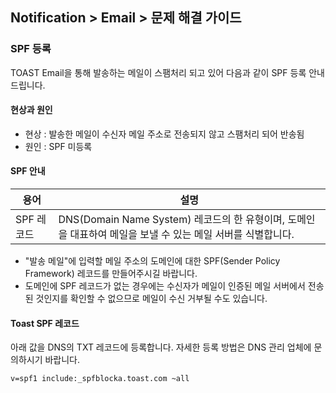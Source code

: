 ## Notification > Email > 문제 해결 가이드

### SPF 등록
TOAST Email을 통해 발송하는 메일이 스팸처리 되고 있어 다음과 같이 SPF 등록 안내드립니다.

#### 현상과 원인

* 현상 : 발송한 메일이 수신자 메일 주소로 전송되지 않고 스팸처리 되어 반송됨
* 원인 : SPF 미등록

#### SPF 안내
|용어|	설명|
|---|---|
|SPF 레코드|DNS(Domain Name System) 레코드의 한 유형이며, 도메인을 대표하여 메일을 보낼 수 있는 메일 서버를 식별합니다.|

* "발송 메일"에 입력할 메일 주소의 도메인에 대한 SPF(Sender Policy Framework) 레코드를 만들어주시길 바랍니다.
* 도메인에 SPF 레코드가 없는 경우에는 수신자가 메일이 인증된 메일 서버에서 전송된 것인지를 확인할 수 없으므로 메일이 수신 거부될 수도 있습니다.

#### Toast SPF 레코드
아래 값을 DNS의 TXT 레코드에 등록합니다. 자세한 등록 방법은 DNS 관리 업체에 문의하시기 바랍니다.
```
v=spf1 include:_spfblocka.toast.com ~all
```
